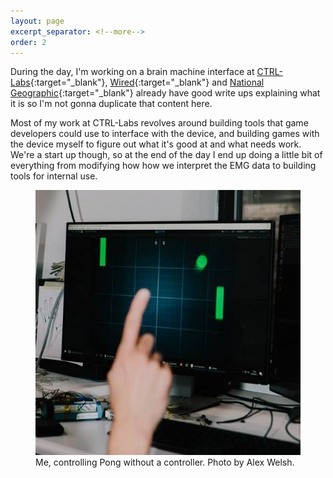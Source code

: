 ```yaml
---
layout: page
excerpt_separator: <!--more-->
order: 2
---
```


During the day, I'm working on a brain machine interface at [CTRL-Labs](https://ctrl-labs.com/){:target="_blank"}, [Wired](https://www.wired.com/story/brain-machine-interface-isnt-sci-fi-anymore/){:target="_blank"} and [National Geographic](https://news.nationalgeographic.com/2018/02/chasing-genius-ctrl-labs-brain-machine-interface/){:target="_blank"} already have good write ups explaining what it is so I'm not gonna duplicate that content here.

Most of my work at CTRL-Labs revolves around building tools that game developers could use to interface with the device, and building games with the device myself to figure out what it's good at and what needs work. We're a start up though, so at the end of the day I end up doing a little bit of everything from modifying how how we interpret the EMG data to building tools for internal use.

<figure>
	<img src="/assets/my-hand.jpg" width="500" />
	<figcaption>Me, controlling Pong without a controller. Photo by Alex Welsh.</figcaption>
</figure>
